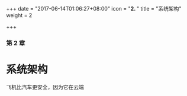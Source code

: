 +++
date = "2017-06-14T01:06:27+08:00"
icon = "<b>2. </b>"
title = "系统架构"
weight = 2

+++

### 第 2 章

# 系统架构

飞机比汽车更安全，因为它在云端
